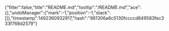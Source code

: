 {"filter":false,"title":"README.md","tooltip":"/README.md","ace":{},"undoManager":{"mark":-1,"position":-1,"stack":[]},"timestamp":1492360932917,"hash":"981306a6c5130fccccd849583fec333f768d2579"}
